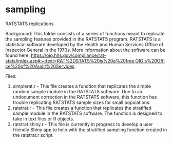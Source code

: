 # sampling
RATSTATS replications

Background: 
This folder consists of a series of functions meant to replicate the sampling features provided in the RATSTATS program. RATSTATS is a statistical software developed by the Health and Human Services Office of Inspector General in the 1970s. More information about the software can be found here: https://oig.hhs.gov/compliance/rat-stats/index.asp#:~:text=RAT%2DSTATS%20is%20a%20free,OIG's%20Office%20of%20Audit%20Services.

Files:
1. simplerat.r - This file creates a function that replicates the simple random sample module in the RATSTATS software. Due to an undocument correction in the RATSTATS software, this function has trouble replicating RATSTATS sample sizes for small populations.
2. ratstrat.r - This file creates a function that replicates the stratified sample module in the RATSTATS software. The function is designed to take in text files or R objects.
2. ratstrat shiny.r - This file is currently in progress to develop a user friendly Shiny app to help with the stratified sampling function created in the ratstrat.r script.

